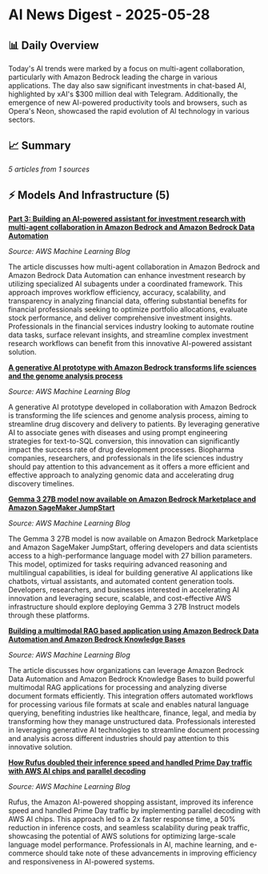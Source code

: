 # AI News Digest - 2025-05-28

## 📊 Daily Overview

Today's AI trends were marked by a focus on multi-agent collaboration, particularly with Amazon Bedrock leading the charge in various applications. The day also saw significant investments in chat-based AI, highlighted by xAI's $300 million deal with Telegram. Additionally, the emergence of new AI-powered productivity tools and browsers, such as Opera's Neon, showcased the rapid evolution of AI technology in various sectors.

## 📈 Summary
*5 articles from 1 sources*

## ⚡ Models And Infrastructure (5)

**[Part 3: Building an AI-powered assistant for investment research with multi-agent collaboration in Amazon Bedrock and Amazon Bedrock Data Automation](https://aws.amazon.com/blogs/machine-learning/part-3-building-an-ai-powered-assistant-for-investment-research-with-multi-agent-collaboration-in-amazon-bedrock-and-amazon-bedrock-data-automation/)**

*Source: AWS Machine Learning Blog*

The article discusses how multi-agent collaboration in Amazon Bedrock and Amazon Bedrock Data Automation can enhance investment research by utilizing specialized AI subagents under a coordinated framework. This approach improves workflow efficiency, accuracy, scalability, and transparency in analyzing financial data, offering substantial benefits for financial professionals seeking to optimize portfolio allocations, evaluate stock performance, and deliver comprehensive investment insights. Professionals in the financial services industry looking to automate routine data tasks, surface relevant insights, and streamline complex investment research workflows can benefit from this innovative AI-powered assistant solution.


**[A generative AI prototype with Amazon Bedrock transforms life sciences and the genome analysis process](https://aws.amazon.com/blogs/machine-learning/a-generative-ai-prototype-with-amazon-bedrock-transforms-life-sciences-and-the-genome-analysis-process/)**

*Source: AWS Machine Learning Blog*

A generative AI prototype developed in collaboration with Amazon Bedrock is transforming the life sciences and genome analysis process, aiming to streamline drug discovery and delivery to patients. By leveraging generative AI to associate genes with diseases and using prompt engineering strategies for text-to-SQL conversion, this innovation can significantly impact the success rate of drug development processes. Biopharma companies, researchers, and professionals in the life sciences industry should pay attention to this advancement as it offers a more efficient and effective approach to analyzing genomic data and accelerating drug discovery timelines.


**[Gemma 3 27B model now available on Amazon Bedrock Marketplace and Amazon SageMaker JumpStart](https://aws.amazon.com/blogs/machine-learning/gemma-3-27b-model-now-available-on-amazon-bedrock-marketplace-and-amazon-sagemaker-jumpstart/)**

*Source: AWS Machine Learning Blog*

The Gemma 3 27B model is now available on Amazon Bedrock Marketplace and Amazon SageMaker JumpStart, offering developers and data scientists access to a high-performance language model with 27 billion parameters. This model, optimized for tasks requiring advanced reasoning and multilingual capabilities, is ideal for building generative AI applications like chatbots, virtual assistants, and automated content generation tools. Developers, researchers, and businesses interested in accelerating AI innovation and leveraging secure, scalable, and cost-effective AWS infrastructure should explore deploying Gemma 3 27B Instruct models through these platforms.


**[Building a multimodal RAG based application using Amazon Bedrock Data Automation and Amazon Bedrock Knowledge Bases](https://aws.amazon.com/blogs/machine-learning/building-a-multimodal-rag-based-application-using-amazon-bedrock-data-automation-and-amazon-bedrock-knowledge-bases/)**

*Source: AWS Machine Learning Blog*

The article discusses how organizations can leverage Amazon Bedrock Data Automation and Amazon Bedrock Knowledge Bases to build powerful multimodal RAG applications for processing and analyzing diverse document formats efficiently. This integration offers automated workflows for processing various file formats at scale and enables natural language querying, benefiting industries like healthcare, finance, legal, and media by transforming how they manage unstructured data. Professionals interested in leveraging generative AI technologies to streamline document processing and analysis across different industries should pay attention to this innovative solution.


**[How Rufus doubled their inference speed and handled Prime Day traffic with AWS AI chips and parallel decoding](https://aws.amazon.com/blogs/machine-learning/how-rufus-doubled-their-inference-speed-and-handled-prime-day-traffic-with-aws-ai-chips-and-parallel-decoding/)**

*Source: AWS Machine Learning Blog*

Rufus, the Amazon AI-powered shopping assistant, improved its inference speed and handled Prime Day traffic by implementing parallel decoding with AWS AI chips. This approach led to a 2x faster response time, a 50% reduction in inference costs, and seamless scalability during peak traffic, showcasing the potential of AWS solutions for optimizing large-scale language model performance. Professionals in AI, machine learning, and e-commerce should take note of these advancements in improving efficiency and responsiveness in AI-powered systems.


